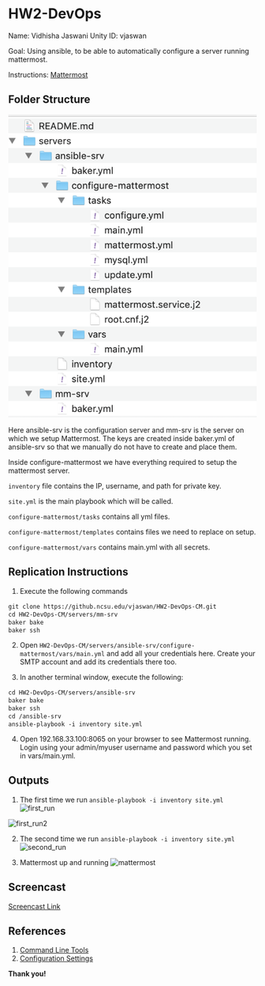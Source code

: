 # HW2-DevOps

Name: Vidhisha Jaswani Unity ID: vjaswan

Goal: Using ansible, to be able to automatically configure a server running mattermost.

Instructions: [Mattermost](https://docs.mattermost.com/install/install-ubuntu-1604.html)

## Folder Structure

![folderstructure](images/folderstructure.png)

Here ansible-srv is the configuration server and mm-srv is the server on which we setup Mattermost. The keys are created inside baker.yml of ansible-srv so that we manually do not have to create and place them.

Inside configure-mattermost we have everything required to setup the mattermost server.

```inventory``` file contains the IP, username, and path for private key.

```site.yml``` is the main playbook which will be called.

```configure-mattermost/tasks``` contains all yml files.

```configure-mattermost/templates``` contains files we need to replace on setup.

```configure-mattermost/vars``` contains main.yml with all secrets.


## Replication Instructions

1. Execute the following commands
```
git clone https://github.ncsu.edu/vjaswan/HW2-DevOps-CM.git
cd HW2-DevOps-CM/servers/mm-srv
baker bake
baker ssh
```

2. Open ```HW2-DevOps-CM/servers/ansible-srv/configure-mattermost/vars/main.yml``` and add all your credentials here. Create your SMTP account and add its credentials there too.

3. In another terminal window, execute the following:
```
cd HW2-DevOps-CM/servers/ansible-srv
baker bake
baker ssh
cd /ansible-srv
ansible-playbook -i inventory site.yml
```
4. Open 192.168.33.100:8065 on your browser to see Mattermost running. Login using your admin/myuser username and password which you set in vars/main.yml.


## Outputs

1. The first time we run ```ansible-playbook -i inventory site.yml```
![first_run](images/first_run.png)

![first_run2](images/first_run2.png)


2. The second time we run ```ansible-playbook -i inventory site.yml```
![second_run](images/second_run.png)


3. Mattermost up and running
![mattermost](images/mattermost.png)

## Screencast
[Screencast Link](https://youtu.be/Ld7VZe5MQxY)


## References
1. [Command Line Tools](https://docs.mattermost.com/administration/command-line-tools.html#mattermost-3-6-and-later)
2. [Configuration Settings](https://docs.mattermost.com/administration/config-settings.html)

**Thank you!**
